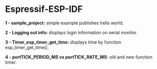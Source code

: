 # Espressif-ESP-IDF

**1 - sample_project:** simple example publishes hello world.

**2 - Logging out info:** displays login information on serial monitor.

**3 - Timer_esp_timer_get_time:** displays time by function esp_timer_get_time().

**4 - portTICK_PERIOD_MS vs portTICK_RATE_MS:** old and new function timer.
